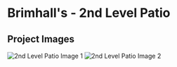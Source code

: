 # Brimhall's - 2nd Level Patio

## Project Images

![2nd Level Patio Image 1](https://storage.googleapis.com/msgsndr/zTjqcEq3Ndj90wvhfc47/media/676881347e6211e3e3b123d2.jpeg)
![2nd Level Patio Image 2](https://storage.googleapis.com/msgsndr/zTjqcEq3Ndj90wvhfc47/media/67688134fb63bc11776c4f3a.jpeg)
